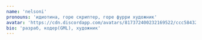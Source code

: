 ```yaml
---
name: 'nelsoni'
pronouns: 'идиотина, горе скриптер, горе фурри художник'
avatar: 'https://cdn.discordapp.com/avatars/817372400232169522/ccc58432b1ec376e55c2c2284313f332.webp?size=1024'
bio: 'разраб, кодер(GML), художник'
---
```

